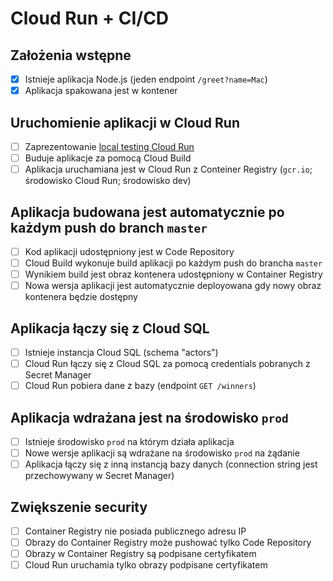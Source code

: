 # Cloud Run + CI/CD

## Założenia wstępne

- [X] Istnieje aplikacja Node.js (jeden endpoint `/greet?name=Mac`)
- [X] Aplikacja spakowana jest w kontener

## Uruchomienie aplikacji w Cloud Run

- [ ] Zaprezentowanie [local testing Cloud Run](https://cloud.google.com/run/docs/testing/local#cloud-sdk)
- [ ] Buduje aplikacje za pomocą Cloud Build
- [ ] Aplikacja uruchamiana jest w Cloud Run z Conteiner Registry (`gcr.io`; środowisko Cloud Run; środowisko dev)

## Aplikacja budowana jest automatycznie po każdym push do branch `master`

- [ ] Kod aplikacji udostępniony jest w Code Repository
- [ ] Cloud Build wykonuje build aplikacji po każdym push do brancha `master`
- [ ] Wynikiem build jest obraz kontenera udostępniony w Container Registry
- [ ] Nowa wersja aplikacji jest automatycznie deployowana gdy nowy obraz kontenera będzie dostępny

## Aplikacja łączy się z Cloud SQL

- [ ] Istnieje instancja Cloud SQL (schema "actors")
- [ ] Cloud Run łączy się z Cloud SQL za pomocą credentials pobranych z Secret Manager
- [ ] Cloud Run pobiera dane z bazy (endpoint `GET /winners`)

## Aplikacja wdrażana jest na środowisko `prod`

- [ ] Istnieje środowisko `prod` na którym działa aplikacja
- [ ] Nowe wersje aplikacji są wdrażane na środowisko `prod` na żądanie
- [ ] Aplikacja łączy się z inną instancją bazy danych (connection string jest przechowywany w Secret Manager)

## Zwiększenie security

- [ ] Container Registry nie posiada publicznego adresu IP 
- [ ] Obrazy do Container Registry może pushować tylko Code Repository
- [ ] Obrazy w Container Registry są podpisane certyfikatem
- [ ] Cloud Run uruchamia tylko obrazy podpisane certyfikatem